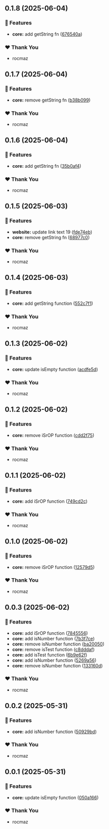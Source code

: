 ## 0.1.8 (2025-06-04)

### 🚀 Features

- **core:** add getString fn ([676540a](https://github.com/calyjs/calyjs-setup/commit/676540a))

### ❤️ Thank You

- rocmaz

## 0.1.7 (2025-06-04)

### 🚀 Features

- **core:** remove getString fn ([b38b099](https://github.com/calyjs/calyjs-setup/commit/b38b099))

### ❤️ Thank You

- rocmaz

## 0.1.6 (2025-06-04)

### 🚀 Features

- **core:** add getString fn ([35b0af4](https://github.com/calyjs/calyjs-setup/commit/35b0af4))

### ❤️ Thank You

- rocmaz

## 0.1.5 (2025-06-03)

### 🚀 Features

- **website:** update link text 19 ([fde74eb](https://github.com/calyjs/calyjs-setup/commit/fde74eb))
- **core:** remove getString fn ([68977c0](https://github.com/calyjs/calyjs-setup/commit/68977c0))

### ❤️ Thank You

- rocmaz

## 0.1.4 (2025-06-03)

### 🚀 Features

- **core:** add getString function ([552c7f1](https://github.com/calyjs/calyjs-setup/commit/552c7f1))

### ❤️ Thank You

- rocmaz

## 0.1.3 (2025-06-02)

### 🚀 Features

- **core:** update isEmpty function ([acdfe5d](https://github.com/calyjs/calyjs-setup/commit/acdfe5d))

### ❤️ Thank You

- rocmaz

## 0.1.2 (2025-06-02)

### 🚀 Features

- **core:** remove iSrOP function ([cdd2f75](https://github.com/calyjs/calyjs-setup/commit/cdd2f75))

### ❤️ Thank You

- rocmaz

## 0.1.1 (2025-06-02)

### 🚀 Features

- **core:** add iSrOP function ([749cd2c](https://github.com/calyjs/calyjs-setup/commit/749cd2c))

### ❤️ Thank You

- rocmaz

## 0.1.0 (2025-06-02)

### 🚀 Features

- **core:** remove iSrOP function ([12579d5](https://github.com/calyjs/calyjs-setup/commit/12579d5))

### ❤️ Thank You

- rocmaz

## 0.0.3 (2025-06-02)

### 🚀 Features

- **core:** add iSrOP function ([7845556](https://github.com/calyjs/calyjs-setup/commit/7845556))
- **core:** add isNumber function ([7b3f7ce](https://github.com/calyjs/calyjs-setup/commit/7b3f7ce))
- **core:** remove isNumber function ([ba20050](https://github.com/calyjs/calyjs-setup/commit/ba20050))
- **core:** remove isTest function ([c8dddaf](https://github.com/calyjs/calyjs-setup/commit/c8dddaf))
- **core:** add isTest function ([6b9e62f](https://github.com/calyjs/calyjs-setup/commit/6b9e62f))
- **core:** add isNumber function ([5269a56](https://github.com/calyjs/calyjs-setup/commit/5269a56))
- **core:** remove isNumber function ([133160d](https://github.com/calyjs/calyjs-setup/commit/133160d))

### ❤️ Thank You

- rocmaz

## 0.0.2 (2025-05-31)

### 🚀 Features

- **core:** add isNumber function ([50929bd](https://github.com/calyjs/calyjs-setup/commit/50929bd))

### ❤️ Thank You

- rocmaz

## 0.0.1 (2025-05-31)

### 🚀 Features

- **core:** update isEmpty function ([050a166](https://github.com/calyjs/calyjs-setup/commit/050a166))

### ❤️ Thank You

- rocmaz